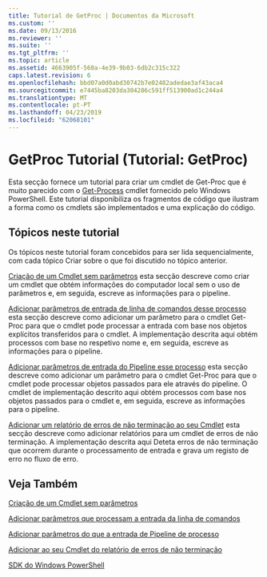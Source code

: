 ```yaml
---
title: Tutorial de GetProc | Documentos da Microsoft
ms.custom: ''
ms.date: 09/13/2016
ms.reviewer: ''
ms.suite: ''
ms.tgt_pltfrm: ''
ms.topic: article
ms.assetid: 4663905f-560a-4e39-9b03-6db2c315c322
caps.latest.revision: 6
ms.openlocfilehash: bbd07a0d0abd30742b7e02482adedae3af43aca4
ms.sourcegitcommit: e7445ba8203da304286c591ff513900ad1c244a4
ms.translationtype: MT
ms.contentlocale: pt-PT
ms.lasthandoff: 04/23/2019
ms.locfileid: "62068101"
---
```

# <a name="getproc-tutorial"></a>GetProc Tutorial (Tutorial: GetProc)

Esta secção fornece um tutorial para criar um cmdlet de Get-Proc que é muito parecido com o [Get-Process](/powershell/module/Microsoft.PowerShell.Management/Get-Process) cmdlet fornecido pelo Windows PowerShell. Este tutorial disponibiliza os fragmentos de código que ilustram a forma como os cmdlets são implementados e uma explicação do código.

## <a name="topics-in-this-tutorial"></a>Tópicos neste tutorial

Os tópicos neste tutorial foram concebidos para ser lida sequencialmente, com cada tópico Criar sobre o que foi discutido no tópico anterior.

[Criação de um Cmdlet sem parâmetros](./creating-a-cmdlet-without-parameters.md) esta secção descreve como criar um cmdlet que obtém informações do computador local sem o uso de parâmetros e, em seguida, escreve as informações para o pipeline.

[Adicionar parâmetros de entrada de linha de comandos desse processo](./adding-parameters-that-process-command-line-input.md) esta secção descreve como adicionar um parâmetro para o cmdlet Get-Proc para que o cmdlet pode processar a entrada com base nos objetos explícitos transferidos para o cmdlet. A implementação descrita aqui obtém processos com base no respetivo nome e, em seguida, escreve as informações para o pipeline.

[Adicionar parâmetros de entrada do Pipeline esse processo](./adding-parameters-that-process-pipeline-input.md) esta secção descreve como adicionar um parâmetro para o cmdlet Get-Proc para que o cmdlet pode processar objetos passados para ele através do pipeline. O cmdlet de implementação descrito aqui obtém processos com base nos objetos passados para o cmdlet e, em seguida, escreve as informações para o pipeline.

[Adicionar um relatório de erros de não terminação ao seu Cmdlet](./adding-non-terminating-error-reporting-to-your-cmdlet.md) esta secção descreve como adicionar relatórios para um cmdlet de erros de não terminação. A implementação descrita aqui Deteta erros de não terminação que ocorrem durante o processamento de entrada e grava um registo de erro no fluxo de erro.

## <a name="see-also"></a>Veja Também

[Criação de um Cmdlet sem parâmetros](./creating-a-cmdlet-without-parameters.md)

[Adicionar parâmetros que processam a entrada da linha de comandos](./adding-parameters-that-process-command-line-input.md)

[Adicionar parâmetros do que a entrada de Pipeline de processo](./adding-parameters-that-process-pipeline-input.md)

[Adicionar ao seu Cmdlet do relatório de erros de não terminação](./adding-non-terminating-error-reporting-to-your-cmdlet.md)

[SDK do Windows PowerShell](../windows-powershell-reference.md)

